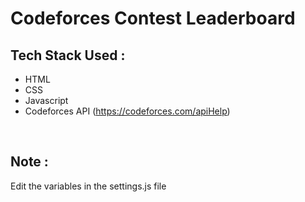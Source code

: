 # Codeforces Contest Leaderboard

## Tech Stack Used : <br>
- HTML <br>
- CSS <br>
- Javascript <br>
- Codeforces API (https://codeforces.com/apiHelp) <br>

<br>

## Note : <br>
Edit the variables in the settings.js file<br>

<br>

<!-- ## Codeforces Contest Leaderboard :

<img src="./.png"> -->
